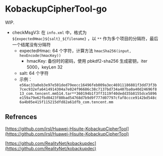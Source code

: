 # KobackupCipherTool-go

WIP.

- checkMsgV3: 在 `info.xml` 中，格式为 `${expectedHmac}${salt}_${filename}` ，以 `**` 作为多个项目的分隔符，最后一个结尾没有分隔符
  - expectedHmac: 64 个字符，计算方法 `hmacSha256(input, hexEncode(hmacKey))`
    - hmacKey: 备份时的密码，使用 pbkdf2-sha256 生成密钥，iter 5000，keyLen 32
  - salt: 64 个字符
  - 示例：`e56ac33a0eb3e97e501ded79eecc16496feb009a3ec46911186881f3dd73f3b7cec932efa6414914304a7e024f96686c38c7137bd734a407ba0a40d24696f813_com.tencent.mm514.tar**360194b1f3ff3119f40dedd35b8155dce5896e159a79e62fbd0423f80bad54768d7b9d9f777d07797cfaf8ccce9142bd548c6a4b05e415f115215dfd82a61dfb_com.tencent.mm`

## Refrences

[https://github.com/irsl/Huawei-Hisuite-KobackupCipherTool](https://github.com/irsl/Huawei-Hisuite-KobackupCipherTool)

[https://github.com/RealityNet/kobackupdec](https://github.com/RealityNet/kobackupdec)

